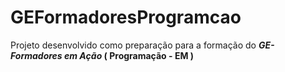 # GEFormadoresProgramcao </font>

Projeto desenvolvido como preparação para a formação do **_GE- Formadores em Ação_ ( Programação - EM )**
